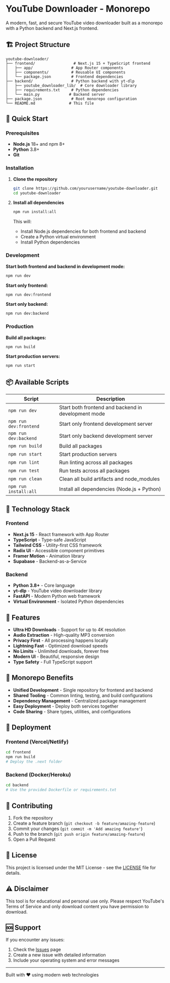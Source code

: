 # YouTube Downloader - Monorepo

A modern, fast, and secure YouTube video downloader built as a monorepo with a Python backend and Next.js frontend.

## 🏗️ Project Structure

```
youtube-downloader/
├── frontend/                 # Next.js 15 + TypeScript frontend
│   ├── app/                 # App Router components
│   ├── components/          # Reusable UI components
│   └── package.json         # Frontend dependencies
├── backend/                 # Python backend with yt-dlp
│   ├── youtube_downloader_lib/  # Core downloader library
│   ├── requirements.txt     # Python dependencies
│   └── main.py             # Backend server
├── package.json             # Root monorepo configuration
└── README.md               # This file
```

## 🚀 Quick Start

### Prerequisites

- **Node.js** 18+ and npm 8+
- **Python** 3.8+
- **Git**

### Installation

1. **Clone the repository**
   ```bash
   git clone https://github.com/yourusername/youtube-downloader.git
   cd youtube-downloader
   ```

2. **Install all dependencies**
   ```bash
   npm run install:all
   ```

   This will:
   - Install Node.js dependencies for both frontend and backend
   - Create a Python virtual environment
   - Install Python dependencies

### Development

**Start both frontend and backend in development mode:**
```bash
npm run dev
```

**Start only frontend:**
```bash
npm run dev:frontend
```

**Start only backend:**
```bash
npm run dev:backend
```

### Production

**Build all packages:**
```bash
npm run build
```

**Start production servers:**
```bash
npm run start
```

## 📦 Available Scripts

| Script | Description |
|--------|-------------|
| `npm run dev` | Start both frontend and backend in development mode |
| `npm run dev:frontend` | Start only frontend development server |
| `npm run dev:backend` | Start only backend development server |
| `npm run build` | Build all packages |
| `npm run start` | Start production servers |
| `npm run lint` | Run linting across all packages |
| `npm run test` | Run tests across all packages |
| `npm run clean` | Clean all build artifacts and node_modules |
| `npm run install:all` | Install all dependencies (Node.js + Python) |

## 🔧 Technology Stack

### Frontend
- **Next.js 15** - React framework with App Router
- **TypeScript** - Type-safe JavaScript
- **Tailwind CSS** - Utility-first CSS framework
- **Radix UI** - Accessible component primitives
- **Framer Motion** - Animation library
- **Supabase** - Backend-as-a-Service

### Backend
- **Python 3.8+** - Core language
- **yt-dlp** - YouTube video downloader library
- **FastAPI** - Modern Python web framework
- **Virtual Environment** - Isolated Python dependencies

## 🌟 Features

- **Ultra HD Downloads** - Support for up to 4K resolution
- **Audio Extraction** - High-quality MP3 conversion
- **Privacy First** - All processing happens locally
- **Lightning Fast** - Optimized download speeds
- **No Limits** - Unlimited downloads, forever free
- **Modern UI** - Beautiful, responsive design
- **Type Safety** - Full TypeScript support

## 📁 Monorepo Benefits

- **Unified Development** - Single repository for frontend and backend
- **Shared Tooling** - Common linting, testing, and build configurations
- **Dependency Management** - Centralized package management
- **Easy Deployment** - Deploy both services together
- **Code Sharing** - Share types, utilities, and configurations

## 🚀 Deployment

### Frontend (Vercel/Netlify)
```bash
cd frontend
npm run build
# Deploy the .next folder
```

### Backend (Docker/Heroku)
```bash
cd backend
# Use the provided Dockerfile or requirements.txt
```

## 🤝 Contributing

1. Fork the repository
2. Create a feature branch (`git checkout -b feature/amazing-feature`)
3. Commit your changes (`git commit -m 'Add amazing feature'`)
4. Push to the branch (`git push origin feature/amazing-feature`)
5. Open a Pull Request

## 📄 License

This project is licensed under the MIT License - see the [LICENSE](LICENSE) file for details.

## ⚠️ Disclaimer

This tool is for educational and personal use only. Please respect YouTube's Terms of Service and only download content you have permission to download.

## 🆘 Support

If you encounter any issues:

1. Check the [Issues](https://github.com/yourusername/youtube-downloader/issues) page
2. Create a new issue with detailed information
3. Include your operating system and error messages

---

Built with ❤️ using modern web technologies

